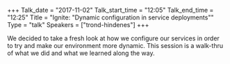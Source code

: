 +++
Talk_date = "2017-11-02"
Talk_start_time = "12:05"
Talk_end_time = "12:25"
Title = "Ignite: \"Dynamic configuration in service deployments\""
Type = "talk"
Speakers = ["trond-hindenes"]
+++

We decided to take a fresh look at how we configure our services in order to try and make our environment more dynamic. This session is a walk-thru of what we did and what we learned along the way.
